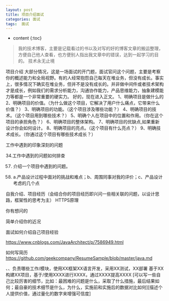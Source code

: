 ```yaml
---
layout: post
title: 项目介绍面试
categories: 面试
tags:  面试
---
```


* content
{:toc}

> 我的技术博客，主要是记载看过的书以及对写的好的博客文章的搬运整理，方便自己他人查看，也方便别人指出我文章中的错误，达到一起学习的目的。
> 技术永无止境



项目介绍
大部分情况，这是一场面试的开门题，面试官问这个问题，主要是考察你的概述能力和全局视野。有的人经常抱怨自己每天在堆业务，但没有成长。事实上，很多情况下确实在堆业务，但并不是没有成长的。并非做中间件或者技术架构才是成长，例如我们的需求分析能力，沟通协作能力，产品思维能力，抽象建模能力等都是一个非常重要的硬实力。
好的，现在进入正文。
1、明确项目是做什么的
2、明确项目的价值。（为什么做这个项目，它解决了用户什么痛点，它带来什么价值？）
3、明确项目的功能。（这个项目涉及哪些功能？）
4、明确项目的技术。（这个项目用到哪些技术？）
5、明确个人在项目中的位置和作用。（你在这个项目的承担角色？）
6、明确项目的整体架构。
7、明确项目的优缺点,如果重新设计你会如何设计。
8、明确项目的亮点。（这个项目有什么亮点？）
9、明确技术成长。（你通过这个项目有哪些技术成长？）

工作中遇到的印象深刻的问题

34.工作中遇到的问题如何排查

57. 介绍一个项目中遇到的问题。 

59. a.产品设计过程中面对的挑战和难点；b、周围同事对我的评价；c、产品设计考虑的几个点

自我介绍、项目经历（会结合你的项目经历即兴问一些相关联的问题，以设计思路，框架性的思考为主）
   HTTPS原理

你有想问的

简单介绍你的近况


面试如何介绍自己项目经验

<https://www.cnblogs.com/JavaArchitect/p/7586949.html>

如何写简历
<https://github.com/geekcompany/ResumeSample/blob/master/java.md>


、、负责哪些工作/模块，使用XX框架XX语言开发，采用XX测试，XX部署
基于XX构建XX项目，基于/使用XXXX进行XXXX，通过XXXX提高XXXX
[可以写一些自己比较厉害的细节，比如：最困难的问题是什么，采取了什么措施，最后结果如何；最自豪的技术细节是什么，为什么，实施前和实施后的数据对比如何][描述个人提供价值，通过量化的数字来增强可信度]
##

